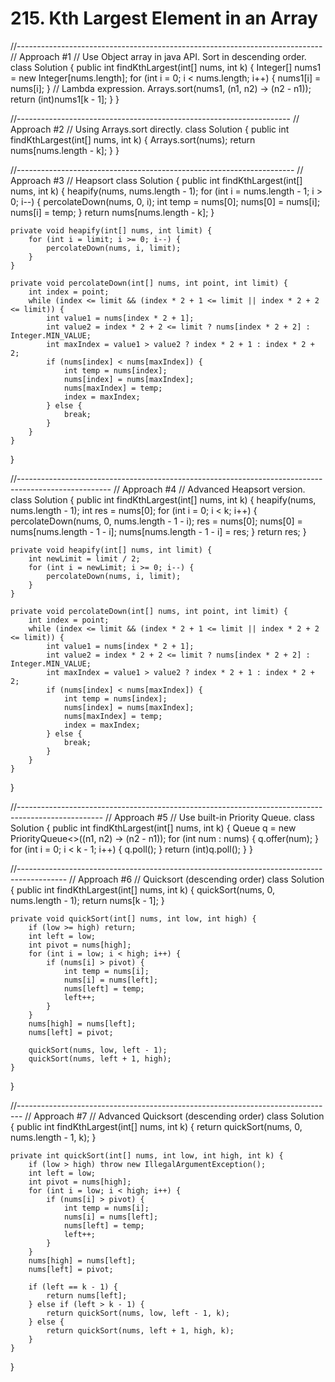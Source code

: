 # 215. Kth Largest Element in an Array

//---------------------------------------------------------------------------- // Approach \#1 // Use Object array in java API. Sort in descending order. class Solution { public int findKthLargest\(int\[\] nums, int k\) { Integer\[\] nums1 = new Integer\[nums.length\]; for \(int i = 0; i &lt; nums.length; i++\) { nums1\[i\] = nums\[i\]; } // Lambda expression. Arrays.sort\(nums1, \(n1, n2\) -&gt; \(n2 - n1\)\); return \(int\)nums1\[k - 1\]; } }

//-------------------------------------------------------------------- // Approach \#2 // Using Arrays.sort directly. class Solution { public int findKthLargest\(int\[\] nums, int k\) { Arrays.sort\(nums\); return nums\[nums.length - k\]; } }

//--------------------------------------------------------------------- // Approach \#3 // Heapsort class Solution { public int findKthLargest\(int\[\] nums, int k\) { heapify\(nums, nums.length - 1\); for \(int i = nums.length - 1; i &gt; 0; i--\) { percolateDown\(nums, 0, i\); int temp = nums\[0\]; nums\[0\] = nums\[i\]; nums\[i\] = temp; } return nums\[nums.length - k\]; }

```text
private void heapify(int[] nums, int limit) {
    for (int i = limit; i >= 0; i--) {
        percolateDown(nums, i, limit);
    }
}

private void percolateDown(int[] nums, int point, int limit) {
    int index = point;
    while (index <= limit && (index * 2 + 1 <= limit || index * 2 + 2 <= limit)) {
        int value1 = nums[index * 2 + 1];
        int value2 = index * 2 + 2 <= limit ? nums[index * 2 + 2] : Integer.MIN_VALUE;
        int maxIndex = value1 > value2 ? index * 2 + 1 : index * 2 + 2;      
        if (nums[index] < nums[maxIndex]) {
            int temp = nums[index];
            nums[index] = nums[maxIndex];
            nums[maxIndex] = temp;
            index = maxIndex;
        } else {
            break;
        }
    }
}
```

}

//----------------------------------------------------------------------------------------------------- // Approach \#4 // Advanced Heapsort version. class Solution { public int findKthLargest\(int\[\] nums, int k\) { heapify\(nums, nums.length - 1\); int res = nums\[0\]; for \(int i = 0; i &lt; k; i++\) { percolateDown\(nums, 0, nums.length - 1 - i\); res = nums\[0\]; nums\[0\] = nums\[nums.length - 1 - i\]; nums\[nums.length - 1 - i\] = res; } return res; }

```text
private void heapify(int[] nums, int limit) {
    int newLimit = limit / 2;
    for (int i = newLimit; i >= 0; i--) {
        percolateDown(nums, i, limit);
    }
}

private void percolateDown(int[] nums, int point, int limit) {
    int index = point;
    while (index <= limit && (index * 2 + 1 <= limit || index * 2 + 2 <= limit)) {
        int value1 = nums[index * 2 + 1];
        int value2 = index * 2 + 2 <= limit ? nums[index * 2 + 2] : Integer.MIN_VALUE;
        int maxIndex = value1 > value2 ? index * 2 + 1 : index * 2 + 2;      
        if (nums[index] < nums[maxIndex]) {
            int temp = nums[index];
            nums[index] = nums[maxIndex];
            nums[maxIndex] = temp;
            index = maxIndex;
        } else {
            break;
        }
    }
}
```

}

//--------------------------------------------------------------------------------------------------- // Approach \#5 // Use built-in Priority Queue. class Solution { public int findKthLargest\(int\[\] nums, int k\) { Queue q = new PriorityQueue&lt;&gt;\(\(n1, n2\) -&gt; \(n2 - n1\)\); for \(int num : nums\) { q.offer\(num\); } for \(int i = 0; i &lt; k - 1; i++\) { q.poll\(\); } return \(int\)q.poll\(\); } }

//------------------------------------------------------------------------------------------ // Approach \#6 // Quicksort \(descending order\) class Solution { public int findKthLargest\(int\[\] nums, int k\) { quickSort\(nums, 0, nums.length - 1\); return nums\[k - 1\]; }

```text
private void quickSort(int[] nums, int low, int high) {
    if (low >= high) return;
    int left = low;
    int pivot = nums[high];
    for (int i = low; i < high; i++) {
        if (nums[i] > pivot) {
            int temp = nums[i];
            nums[i] = nums[left];
            nums[left] = temp;
            left++;
        }
    }
    nums[high] = nums[left];
    nums[left] = pivot;

    quickSort(nums, low, left - 1);
    quickSort(nums, left + 1, high);
}
```

}

//------------------------------------------------------------------------------- // Approach \#7 // Advanced Quicksort \(descending order\) class Solution { public int findKthLargest\(int\[\] nums, int k\) { return quickSort\(nums, 0, nums.length - 1, k\); }

```text
private int quickSort(int[] nums, int low, int high, int k) {
    if (low > high) throw new IllegalArgumentException();
    int left = low;
    int pivot = nums[high];
    for (int i = low; i < high; i++) {
        if (nums[i] > pivot) {
            int temp = nums[i];
            nums[i] = nums[left];
            nums[left] = temp;
            left++;
        }
    }
    nums[high] = nums[left];
    nums[left] = pivot;

    if (left == k - 1) {
        return nums[left];
    } else if (left > k - 1) {
        return quickSort(nums, low, left - 1, k);
    } else {
        return quickSort(nums, left + 1, high, k);
    }  
}
```

}

